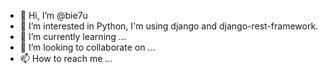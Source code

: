 - 👋 Hi, I’m @bie7u
- 👀 I’m interested in Python, I'm using django and django-rest-framework.
- 🌱 I’m currently learning ...
- 💞️ I’m looking to collaborate on ...
- 📫 How to reach me ...

<!---
bie7u/bie7u is a ✨ special ✨ repository because its `README.md` (this file) appears on your GitHub profile.
You can click the Preview link to take a look at your changes.
--->
